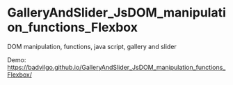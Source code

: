 # GalleryAndSlider_JsDOM_manipulation_functions_Flexbox
DOM manipulation, functions, java script, gallery and slider

Demo: https://badvilgo.github.io/GalleryAndSlider_JsDOM_manipulation_functions_Flexbox/
